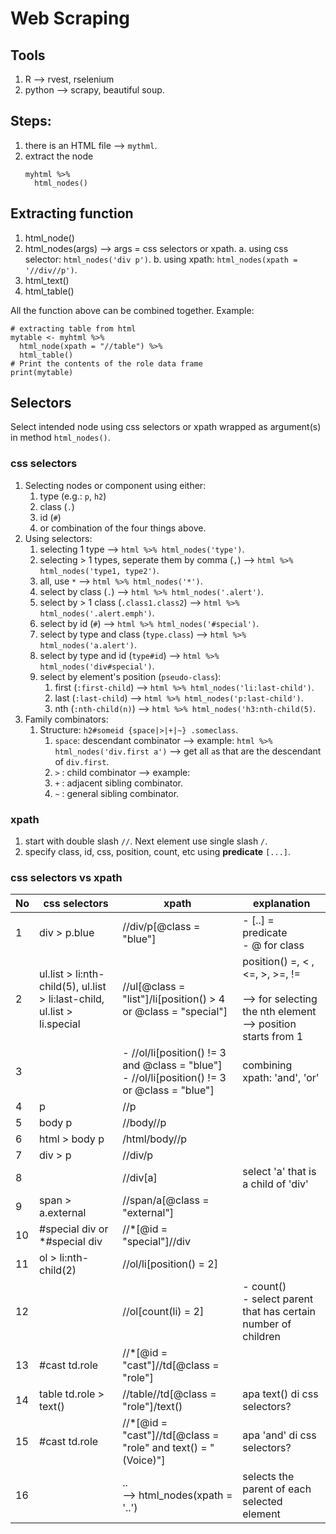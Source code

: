 # Web Scraping

## Tools

1. R --> rvest, rselenium
2. python --> scrapy, beautiful soup. 

## Steps:
1. there is an HTML file --> `mythml`. 
2. extract the node
    ```
    myhtml %>%
      html_nodes()
    ```

## Extracting function
1. html_node()
2. html_nodes(args)  --> args = css selectors or xpath. 
  a. using css selector: `html_nodes('div p')`.
  b. using xpath: `html_nodes(xpath = '//div//p')`.
3. html_text()
4. html_table()

All the function above can be combined together. Example: 
```
# extracting table from html
mytable <- myhtml %>% 
  html_node(xpath = "//table") %>% 
  html_table()
# Print the contents of the role data frame
print(mytable)
```

## Selectors

Select intended node using css selectors or xpath wrapped as argument(s) in method `html_nodes()`. 

### css selectors

1. Selecting nodes or component using either:
    1. type (e.g.: `p`, `h2`)
    2. class (`.`)
    3. id (`#`)
    4. or combination of the four things above. 
2. Using selectors:
    1. selecting 1 type --> `html %>% html_nodes('type')`.
    2. selecting > 1 types, seperate them by comma (`,`) --> `html %>% html_nodes('type1, type2')`.
    3. all, use `*` --> `html %>% html_nodes('*')`.
    4. select by class (`.`) --> `html %>% html_nodes('.alert')`.
    5. select by > 1 class (`.class1.class2`) --> `html %>% html_nodes('.alert.emph')`.
    6. select by id (`#`) --> `html %>% html_nodes('#special')`.
    7. select by type and class (`type.class`) --> `html %>% html_nodes('a.alert')`.
    8. select by type and id (`type#id`) --> `html %>% html_nodes('div#special')`.
    9. select by element's position (`pseudo-class`):
        1. first (`:first-child`) --> `html %>% html_nodes('li:last-child')`.
        2. last (`:last-child`) --> `html %>% html_nodes('p:last-child')`.
        3. nth (`:nth-child(n)`) --> `html %>% html_nodes('h3:nth-child(5)`.
3. Family combinators:
    1. Structure: `h2#someid {space|>|+|~} .someclass`.
        1. `space`: descendant combinator --> example: `html %>% html_nodes('div.first a')` --> get all `a`s that are the descendant of `div.first`. 
        2. `>` : child combinator --> example: 
        3. `+` : adjacent sibling combinator.
        4.  `~` : general sibling combinator. 

### xpath

1. start with double slash `//`. Next element use single slash `/`. 
2. specify class, id, css, position, count, etc using **predicate** `[...]`. 


### css selectors vs xpath

| No 	| css selectors 	| xpath 	| explanation 	|
|-	|-	|-	|-	|
| 1 	| div > p.blue 	| //div/p[@class = "blue"] 	| - [..] = predicate<br>- @ for class 	|
| 2 	| ul.list > li:nth-child(5), ul.list > li:last-child, ul.list > li.special 	| //ul[@class = "list"]/li[position() > 4 or @class = "special"] 	| position() =, < , <=, >, >=, !=<br><br>--> for selecting the nth element<br>--> position starts from 1 	|
| 3 	|  	| - //ol/li[position() != 3 and @class = "blue"]<br>- //ol/li[position() != 3 or @class = "blue"] 	| combining xpath: 'and', 'or' 	|
| 4 	|  p 	| //p 	|  	|
| 5 	| body p 	| //body//p 	|  	|
| 6 	| html > body p 	| /html/body//p 	|  	|
| 7 	| div > p 	| //div/p 	|  	|
| 8 	|  	| //div[a] 	| select 'a' that is a child of 'div' 	|
| 9 	| span > a.external 	| //span/a[@class = "external"] 	|  	|
| 10 	| #special div   or <br>*#special div 	| //*[@id = "special"]//div 	|  	|
| 11 	| ol > li:nth-child(2) 	| //ol/li[position() = 2] 	|  	|
| 12 	|  	| //ol[count(li) = 2] 	| - count()<br>- select parent that has certain number of children 	|
| 13 	| #cast td.role 	| //*[@id = "cast"]//td[@class = "role"] 	|  	|
| 14 	| table td.role > text() 	| //table//td[@class = "role"]/text() 	| apa text() di css selectors? 	|
| 15 	| #cast td.role 	| //*[@id = "cast"]//td[@class = "role" and text() = " (Voice)"] 	| apa 'and' di css selectors? 	|
| 16 	|  	| ..<br>--> html_nodes(xpath = '..') 	| selects the parent of each selected element 	|

